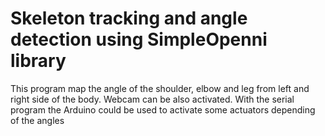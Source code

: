 # Skeleton tracking and angle detection using SimpleOpenni library

  This program map the angle of the shoulder, elbow and leg from left and right side of the body.
  Webcam can be also activated.
  With the serial program the Arduino could be used to activate some actuators depending of the angles
